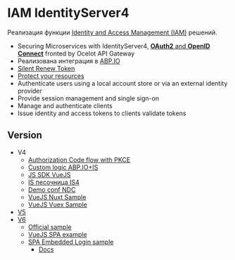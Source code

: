 # IAM IdentityServer4

Реализация функции [Identity and Access Management (IAM)](../../arch/iam.md) решений.

- Securing Microservices with IdentityServer4, [**OAuth2** and **OpenID Connect**](https://medium.com/aspnetrun/securing-microservices-with-identityserver4-with-oauth2-and-openid-connect-fronted-by-ocelot-api-49ea44a0cf9e) fronted by Ocelot API Gateway
- Реализована интеграция в [ABP.IO](../framework/abp.md)
- [Silent Renew Token](https://www.youtube.com/watch?v=AqMtjAeVQHc&ab_channel=RawCoding)
- [Protect your resources](https://identityserver4.readthedocs.io/en/latest/)
- Authenticate users using a local account store or via an external identity provider
- Provide session management and single sign-on
- Manage and authenticate clients
- Issue identity and access tokens to clients validate tokens

## Version

- V4
	- [Authorization Code flow with PKCE](https://referbruv.com/blog/implementing-authorization-code-grant-using-identityserver4-with-pkce/)
	- [Custom logic ABP.IO+IS](https://community.abp.io/posts/how-to-customize-the-signin-manager-3e858753)
	- [JS SDK VueJS](https://github.com/joaojosefilho/vuejsOidcClient)
	- [IS песочница IS4](https://github.com/joaojosefilho/IdentityServer4AndApi)
	- [Demo conf NDC](https://www.youtube.com/watch?v=zOy3-_Cdhn4&t=435s&ab_channel=NDCConferences)
	- [VueJS Nuxt Sample](https://github.com/perarnborg/vuex-oidc-example-nuxt)
	- [VueJS Vuex Sample](https://github.com/perarnborg/vuex-oidc)
- [V5](https://docs.duendesoftware.com/identityserver/v5)
- [V6](https://docs.duendesoftware.com/identityserver/v6)
  - [Official sample](https://github.com/DuendeSoftware/Samples/tree/main/IdentityServer/v6)
  - [VueJS SPA example](https://blog.jetbrains.com/dotnet/2022/05/12/securing-spas-and-blazor-applications-using-the-bff-pattern-recording/)
  - [SPA Embedded Login sample](https://github.com/DuendeSoftware/Samples/tree/main/IdentityServer/v6/UserInteraction/SpaLoginUi)
    - [Docs](https://docs.duendesoftware.com/identityserver/v6/samples/ui/#spa-style-login-page)
